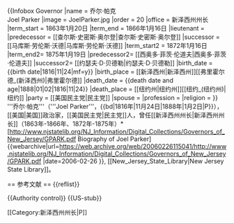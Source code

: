 {{Infobox Governor
|name        = 乔尔·帕克<br/>Joel Parker
|image       = JoelParker.jpg
|order       = 20
|office      = 新泽西州州长
|term_start  = 1863年1月20日
|term_end    = 1866年1月16日
|lieutenant  =
|predecessor = [[查尔斯·史密斯·奥尔登|查尔斯·史密斯·奥尔登]]
|successor   = [[马库斯·劳伦斯·沃德|马库斯·劳伦斯·沃德]]
|term_start2    = 1872年1月16日
|term_end2=    1875年1月19日
|predecessor2= [[西奥多·菲茨·伦道夫|西奥多·菲茨·伦道夫]]
|successor2=   [[约瑟夫·D·贝德勒|约瑟夫·D·贝德勒]] 
|birth_date  = {{birth date|1816|11|24|mf=y}}
|birth_place = [[新泽西州|新泽西州]][[弗里霍尔德_(新泽西州)|弗里霍尔德]]
|death_date  = {{death date and age|1888|01|02|1816|11|24}}
|death_place = [[纽约州|纽约州]][[纽约_(纽约州)|纽约]]
|party       = [[美国民主党|民主党]]
|spouse      =
|profession  = 
|religion    = 
}}
'''乔尔·帕克'''（'''Joel Parker'''，{{bd|1816年|11月24日|1888年|1月2日|P}}），[[美国|美国]]政治家，[[美国民主党|民主党]]人，曾任[[新泽西州州长|新泽西州州长]]（1863年-1866年、1872年-1875年）<ref>*[http://www.njstatelib.org/NJ_Information/Digital_Collections/Governors_of_New_Jersey/GPARK.pdf Biography of Joel Parker] {{webarchive|url=https://web.archive.org/web/20060226115041/http://www.njstatelib.org/NJ_Information/Digital_Collections/Governors_of_New_Jersey/GPARK.pdf |date=2006-02-26 }}, [[New_Jersey_State_Library|New Jersey State Library]]</ref>。

== 参考文献 ==
{{reflist}}

{{Authority control}}
{{US-stub}}

[[Category:新泽西州州长|P]]